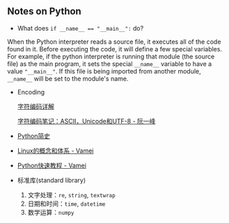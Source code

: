 ## Notes on Python

- What does `if __name__ == "__main__":` do?

When the Python interpreter reads a source file, it executes all of the code found in it. Before executing the code, it will define a few special variables. For example, if the python interpreter is running that module (the source file) as the main program, it sets the special `__name__` variable to have a value `"__main__"`. If this file is being imported from another module, `__name__` will be set to the module's name.

- Encoding

    [字符编码详解](http://www.crifan.com/files/doc/docbook/char_encoding/release/html/char_encoding.html)
    
    [字符编码笔记：ASCII，Unicode和UTF-8 - 阮一峰](http://www.ruanyifeng.com/blog/2007/10/ascii_unicode_and_utf-8.html)

- [Python简史](http://www.cnblogs.com/vamei/archive/2013/02/06/2892628.html)

- [Linux的概念和体系 - Vamei](http://www.cnblogs.com/vamei/archive/2012/10/10/2718229.html)

- [Python快速教程 - Vamei](http://www.cnblogs.com/vamei/archive/2012/09/13/2682778.html)

- 标准库(standard library) 
  1. 文字处理：`re`, `string`, `textwrap`
  2. 日期和时间：`time`, `datetime`
  3. 数学运算：`numpy`
